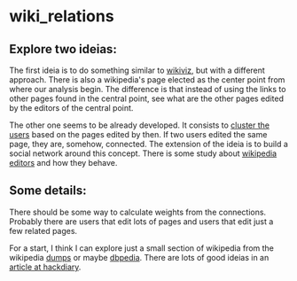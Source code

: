 wiki_relations
==============

Explore two ideias:
-------------------

The first ideia is to do something similar to [wikiviz][], but with a different approach. There is also a wikipedia's page elected as the center point from where our analysis begin. The difference is that instead of using the links to other pages found in the central point, see what are the other pages edited by the editors of the central point.

The other one seems to be already developed. It consists to [cluster the users][] based on the pages edited by then. If two users edited the same page, they are, somehow, connected. The extension of the ideia is to build a social network around this concept. There is some study about [wikipedia editors][] and how they behave.

Some details:
-------------

There should be some way to calculate weights from the connections. Probably there are users that edit lots of pages and users that edit just a few related pages.

For a start, I think I can explore just a small section of wikipedia from the wikipedia [dumps][] or maybe [dbpedia]. There are lots of good ideias in an [article at hackdiary].

[wikiviz]: http://www.chrisharrison.net/projects/wikiviz/
[dumps]: http://dumps.wikimedia.org/enwiki/
[dbpedia]: http://dbpedia.org/About
[article at hackdiary]: http://www.hackdiary.com/2012/04/05/extracting-a-social-graph-from-wikipedia-people-pages/
[cluster the users]: http://jace.zaiki.in/files/2009/05/19/cis-wikipedia-report1.pdf
[wikipedia editors]: http://www2012.org/proceedings/companion/p631.pdf